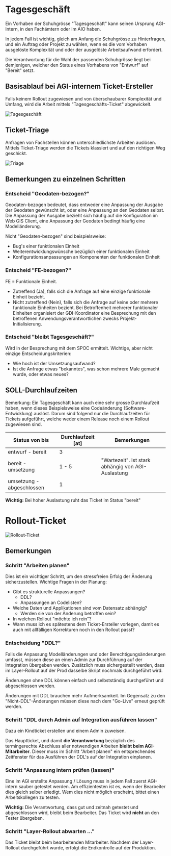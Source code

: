 # Tagesgeschäft

Ein Vorhaben der Schuhgrösse "Tagesgeschäft" kann seinen Ursprung AGI-Intern, in den Fachämtern oder im AIO haben.

In jedem Fall ist wichtig, gleich am Anfang die Schuhgrösse zu Hinterfragen, und ein Auftrag oder Projekt zu wählen,
wenn es die vom Vorhaben ausgelöste Komplexität und oder der ausgelöste Arbeitsaufwand erfordert.

Die Verantwortung für die Wahl der passenden Schuhgrösse liegt bei demjenigen, welcher den Status eines Vorhabens
von "Entwurf" auf "Bereit" setzt.

## Basisablauf bei AGI-internem Ticket-Ersteller

Falls keinem Rollout zugewiesen und von überschaubarer Komplexität und Umfang, 
wird die Arbeit mittels "Tagesgeschäfts-Ticket" abgewickelt.

![Tagesgeschäft](puml_output/flow_ticket.png)

## Ticket-Triage

Anfragen von Fachstellen können unterschiedlichste Arbeiten auslösen. Mittels Ticket-Triage werden die Tickets
klassiert und auf den richtigen Weg geschickt.

![Triage](puml_output/flow_triage.png)

## Bemerkungen zu einzelnen Schritten

### Entscheid "Geodaten-bezogen?"

Geodaten-bezogen bedeutet, dass entweder eine Anpassung der Ausgabe der Geodaten gewünscht ist, oder
eine Anpassung an den Geodaten selbst. Die Anpassung der Ausgabe bezieht sich häufig auf die Konfiguration 
im Web GIS Client, eine Anpassung der Geodaten bedingt häufig eine Modelländerung.

Nicht "Geodaten-bezogen" sind beispielsweise:
* Bug's einer funktionalen Einheit
* Weiterentwicklungswünsche bezüglich einer funktionalen Einheit
* Konfigurationsanpassungen an Komponenten der funktionalen Einheit

### Entscheid "FE-bezogen?"

FE = Funktionale Einheit.

* Zutreffend (Ja), falls sich die Anfrage auf eine einzige funktionale Einheit bezieht.
* Nicht zutreffend (Nein), falls sich die Anfrage auf keine oder mehrere funktionale Einheiten bezieht.
Bei Betroffenheit mehrerer funktionaler Einheiten organisiert der GDI-Koordinator eine Besprechung mit
den betroffenen Anwendungsverantwortlichen zwecks Projekt-Initialisierung.

### Entscheid "bleibt Tagesgeschäft?"

Wird in der Besprechung mit dem SPOC ermittelt. Wichtige, aber nicht einzige Entscheidungskriterien:
* Wie hoch ist der Umsetzungsaufwand?
* Ist die Anfrage etwas "bekanntes", was schon mehrere Male gemacht wurde, oder etwas neues?

## SOLL-Durchlaufzeiten

Bemerkung: Ein Tagesgeschäft kann auch eine sehr grosse Durchlaufzeit haben, wenn dieses Beispielsweise
eine Codeänderung (Software-Entwicklung) auslöst. Darum sind folgend nur die Durchlaufzeiten für
Tickets aufgeführt, welche weder einem Release noch einem Rollout zugewiesen sind.

|Status von bis|Durchlaufzeit [at]|Bemerkungen|
|---|---|---|
|entwurf - bereit|3||
|bereit - umsetzung|1 - 5|"Wartezeit". Ist stark abhängig von AGI-Auslastung|
|umsetzung - abgeschlossen|1||

**Wichtig:** Bei hoher Auslastung ruht das Ticket im Status "bereit"

# Rollout-Ticket

![Rollout-Ticket](puml_output/flow_rollout.png)

## Bemerkungen

### Schritt "Arbeiten planen"

Dies ist ein wichtiger Schritt, um den stressfreien Erfolg der Änderung sicherzustellen. Wichtige Fragen in der Planung:
* Gibt es strukturelle Anpassungen?
    * DDL?
    * Anpassungen an Codelisten?
* Welche Daten und Applikationen sind vom Datensatz abhängig?
    * Werden sie von der Änderung betroffen sein?
* In welchen Rollout "möchte ich rein"?
* Wann muss ich es spätestens dem Ticket-Ersteller vorlegen, damit es auch mit allfälligen
Korrekturen noch in den Rollout passt?

### Entscheidung "DDL?"

Falls die Anpassung Modelländerungen und oder Berechtigungsänderungen umfasst,
müssen diese an einen Admin zur Durchführung auf der Integration übergeben werden.
Zusätzlich muss sichergestellt werden, dass im Layer-Rollout auf der Prod
dasselbe Skript nochmals durchgeführt wird.

Änderungen ohne DDL können einfach und selbstständig durchgeführt 
und abgeschlossen werden.

Änderungen mit DDL brauchen mehr Aufmerksamkeit. Im Gegensatz zu den 
"Nicht-DDL"-Änderungen müssen diese nach dem "Go-Live" erneut geprüft 
werden.

### Schritt "DDL durch Admin auf Integration ausführen lassen"

Dazu ein Kindticket erstellen und einem Admin zuweisen. 

Das Hauptticket, und damit **die Verantwortung** bezüglich des 
termingerechte Abschluss aller notwendigen Arbeiten **bleibt beim AGI-Mitarbeiter**. Dieser muss im Schritt "Arbeit planen"
ein entsprechendes Zeitfenster für das Ausführen der DDL's auf der Integration einplanen. 

### Schritt "Anpassung intern prüfen (lassen)"

Eine im AGI erstellte Anpassung / Lösung muss in jedem Fall zuerst AGI-intern sauber getestet werden.
Am effizientesten ist es, wenn der Bearbeiter dies gleich selber erledigt. Wem dies nicht möglich erscheint, 
bittet einen Arbeitskollegen zu testen.

**Wichtig:** Die Verantwortung, dass gut und zeitnah getestet und abgeschlossen wird, bleibt beim Bearbeiter.
Das Ticket wird **nicht** an den Tester übergeben.

### Schritt "Layer-Rollout abwarten ..."

Das Ticket bleibt beim bearbeitenden Mitarbeiter. Nachdem der Layer-Rollout durchgeführt wurde, erfolgt 
die Endkontrolle auf der Produktion.